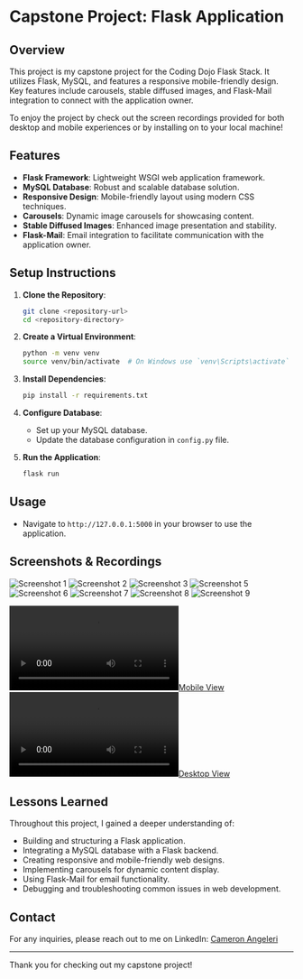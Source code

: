 # Capstone Project: Flask Application

## Overview

This project is my capstone project for the Coding Dojo Flask Stack. It utilizes Flask, MySQL, and features a responsive mobile-friendly design. Key features include carousels, stable diffused images, and Flask-Mail integration to connect with the application owner.

To enjoy the project by check out the screen recordings provided for both desktop and mobile experiences or by installing on to your local machine! 

## Features

- **Flask Framework**: Lightweight WSGI web application framework.
- **MySQL Database**: Robust and scalable database solution.
- **Responsive Design**: Mobile-friendly layout using modern CSS techniques.
- **Carousels**: Dynamic image carousels for showcasing content.
- **Stable Diffused Images**: Enhanced image presentation and stability.
- **Flask-Mail**: Email integration to facilitate communication with the application owner.

## Setup Instructions

1. **Clone the Repository**:
    ```bash
    git clone <repository-url>
    cd <repository-directory>
    ```

2. **Create a Virtual Environment**:
    ```bash
    python -m venv venv
    source venv/bin/activate  # On Windows use `venv\Scripts\activate`
    ```

3. **Install Dependencies**:
    ```bash
    pip install -r requirements.txt
    ```

4. **Configure Database**:
    - Set up your MySQL database.
    - Update the database configuration in `config.py` file.

5. **Run the Application**:
    ```bash
    flask run
    ```

## Usage

- Navigate to `http://127.0.0.1:5000` in your browser to use the application.

## Screenshots & Recordings

![Screenshot 1](flask_app/static/imgs/DreamMarketScreenshots/Screenshot1.png)
![Screenshot 2](flask_app/static/imgs/DreamMarketScreenshots/Screenshot2.png)
![Screenshot 3](flask_app/static/imgs/DreamMarketScreenshots/Screenshot3.png)
![Screenshot 5](flask_app/static/imgs/DreamMarketScreenshots/Screenshot5.png)
![Screenshot 6](flask_app/static/imgs/DreamMarketScreenshots/Screenshot6.png)
![Screenshot 7](flask_app/static/imgs/DreamMarketScreenshots/Screenshot7.png)
![Screenshot 8](flask_app/static/imgs/DreamMarketScreenshots/Screenshot8.png)
![Screenshot 9](flask_app/static/imgs/DreamMarketScreenshots/Screenshot9.png)

[![Mobile View](flask_app/static/imgs/DreamMarketScreenshots/MobileView.mp4)](flask_app/static/imgs/DreamMarketScreenshots/MobileView.mp4)
[![Desktop View](flask_app/static/imgs/DreamMarketScreenshots/DesktopView.mp4)](flask_app/static/imgs/DreamMarketScreenshots/DesktopView.mp4)

## Lessons Learned

Throughout this project, I gained a deeper understanding of:

- Building and structuring a Flask application.
- Integrating a MySQL database with a Flask backend.
- Creating responsive and mobile-friendly web designs.
- Implementing carousels for dynamic content display.
- Using Flask-Mail for email functionality.
- Debugging and troubleshooting common issues in web development.

## Contact

For any inquiries, please reach out to me on LinkedIn: [Cameron Angeleri](https://www.linkedin.com/in/cameron-angeleri/)

---

Thank you for checking out my capstone project!
